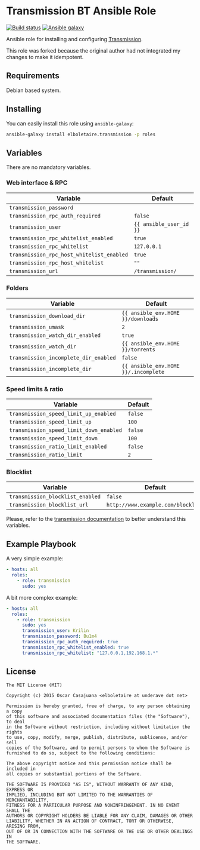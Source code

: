 Transmission BT Ansible Role
============================

[![Build status][build badge]][build]
[![Ansible galaxy][galaxy badge]][galaxy]

Ansible role for installing and configuring [Transmission](http://www.transmissionbt.com/).

This role was forked because the original author had not integrated my
changes to make it idempotent.

Requirements
------------

Debian based system.

Installing
----------

You can easily install this role using `ansible-galaxy`:

```bash
ansible-galaxy install elboletaire.transmission -p roles
```

Variables
---------

There are no mandatory variables.

### Web interface & RPC

| Variable                                  | Default                 |
| ----------------------------------------- | ----------------------- |
| `transmission_password`                   |                         |
| `transmission_rpc_auth_required`          | `false`                 |
| `transmission_user`                       | `{{ ansible_user_id }}` |
| `transmission_rpc_whitelist_enabled`      | `true`                  |
| `transmission_rpc_whitelist`              | `127.0.0.1`             |
| `transmission_rpc_host_whitelist_enabled` | `true`                  |
| `transmission_rpc_host_whitelist`         | `""`                    |
| `transmission_url`                        | `/transmission/`        |

### Folders

| Variable                              | Default                              |
| ------------------------------------- | ------------------------------------ |
| `transmission_download_dir`           | `{{ ansible_env.HOME }}/downloads`   |
| `transmission_umask`                  | `2`                                  |
| `transmission_watch_dir_enabled`      | `true`                               |
| `transmission_watch_dir`              | `{{ ansible_env.HOME }}/torrents`    |
| `transmission_incomplete_dir_enabled` | `false`                              |
| `transmission_incomplete_dir`         | `{{ ansible_env.HOME }}/.incomplete` |

### Speed limits & ratio

| Variable                               | Default |
| ---------------------------------------| ------- |
| `transmission_speed_limit_up_enabled`  | `false` |
| `transmission_speed_limit_up`          | `100`   |
| `transmission_speed_limit_down_enabled`| `false` |
| `transmission_speed_limit_down`        | `100`   |
| `transmission_ratio_limit_enabled`     | `false` |
| `transmission_ratio_limit`             | `2`     |

### Blocklist

| Variable                         | Default                            |
| -------------------------------- | ---------------------------------- |
| `transmission_blocklist_enabled` | `false`                            |
| `transmission_blocklist_url`     | `http://www.example.com/blocklist` |

Please, refer to the
[transmission documentation](https://github.com/transmission/transmission/wiki/Editing-Configuration-Files)
to better understand this variables.

Example Playbook
----------------

A very simple example:

```yaml
- hosts: all
  roles:
    - role: transmission
      sudo: yes
```

A bit more complex example:

```yaml
- hosts: all
  roles:
    - role: transmission
      sudo: yes
      transmission_user: Krilin
      transmission_password: Bu1m4
      transmission_rpc_auth_required: true
      transmission_rpc_whitelist_enabled: true
      transmission_rpc_whitelist: "127.0.0.1,192.168.1.*"
```

License
-------

    The MIT License (MIT)

    Copyright (c) 2015 Oscar Casajuana <elboletaire at underave dot net>

    Permission is hereby granted, free of charge, to any person obtaining a copy
    of this software and associated documentation files (the "Software"), to deal
    in the Software without restriction, including without limitation the rights
    to use, copy, modify, merge, publish, distribute, sublicense, and/or sell
    copies of the Software, and to permit persons to whom the Software is
    furnished to do so, subject to the following conditions:

    The above copyright notice and this permission notice shall be included in
    all copies or substantial portions of the Software.

    THE SOFTWARE IS PROVIDED "AS IS", WITHOUT WARRANTY OF ANY KIND, EXPRESS OR
    IMPLIED, INCLUDING BUT NOT LIMITED TO THE WARRANTIES OF MERCHANTABILITY,
    FITNESS FOR A PARTICULAR PURPOSE AND NONINFRINGEMENT. IN NO EVENT SHALL THE
    AUTHORS OR COPYRIGHT HOLDERS BE LIABLE FOR ANY CLAIM, DAMAGES OR OTHER
    LIABILITY, WHETHER IN AN ACTION OF CONTRACT, TORT OR OTHERWISE, ARISING FROM,
    OUT OF OR IN CONNECTION WITH THE SOFTWARE OR THE USE OR OTHER DEALINGS IN
    THE SOFTWARE.


[build badge]: https://img.shields.io/travis/elboletaire/ansible-transmission.svg?style=flat-square
[galaxy badge]: https://img.shields.io/ansible/role/5518.svg?style=flat-square

[build]: https://travis-ci.org/elboletaire/ansible-transmission
[galaxy]: https://galaxy.ansible.com/elboletaire/transmission/
